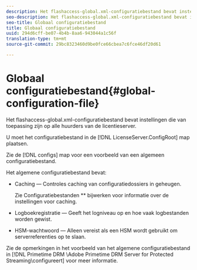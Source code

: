 ```yaml
---
description: Het flashaccess-global.xml-configuratiebestand bevat instellingen die van toepassing zijn op alle huurders van de licentieserver.
seo-description: Het flashaccess-global.xml-configuratiebestand bevat instellingen die van toepassing zijn op alle huurders van de licentieserver.
seo-title: Globaal configuratiebestand
title: Globaal configuratiebestand
uuid: 294d6cff-be07-4b4b-8aa6-943044a1c56f
translation-type: tm+mt
source-git-commit: 29bc8323460d9be0fce66cbea7c6fce46df20d61

---
```



# Globaal configuratiebestand{#global-configuration-file}

Het flashaccess-global.xml-configuratiebestand bevat instellingen die van toepassing zijn op alle huurders van de licentieserver.

U moet het configuratiebestand in de [!DNL LicenseServer.ConfigRoot] map plaatsen.

Zie de [!DNL configs] map voor een voorbeeld van een algemeen configuratiebestand.

Het algemene configuratiebestand bevat:

* Caching — Controles caching van configuratiedossiers in geheugen.

   Zie Configuratiebestanden ** bijwerken voor informatie over de instellingen voor caching.
* Logboekregistratie — Geeft het logniveau op en hoe vaak logbestanden worden gewist.
* HSM-wachtwoord — Alleen vereist als een HSM wordt gebruikt om serverreferenties op te slaan.

Zie de opmerkingen in het voorbeeld van het algemene configuratiebestand in [!DNL Primetime DRM <DVD>\Adobe Primetime DRM Server for Protected Streaming\configureert] voor meer informatie.
